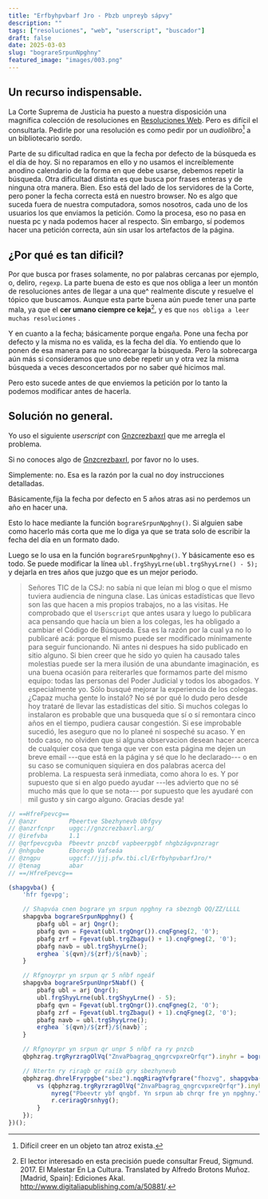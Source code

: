 ```yaml
---
title: "Erfbyhpvbarf Jro - Pbzb unpreyb sápvy"
description: ""
tags: ["resoluciones", "web", "userscript", "buscador"]
draft: false
date: 2025-03-03
slug: "bograreSrpunNpghny"
featured_image: "images/003.png"
---
```


## Un recurso indispensable.

La Corte Suprema de Justicia ha puesto a nuestra disposición una magnífica colección de resoluciones en [Resoluciones Web][RW]. Pero es difícil el consultarla. Pedirle por una resolución es como pedir por un _audiolibro_[^a] a un bibliotecario sordo.

[^a]: Difícil creer en un objeto tan atroz exista.

Parte de su dificultad radica en que la fecha por defecto de la búsqueda es el día de hoy. Si no reparamos en ello  y no usamos el increíblemente anodino calendario de la forma en que debe usarse, debemos repetir la búsqueda. Otra dificultad distinta es que busca por frases enteras y de ninguna otra manera. Bien. Eso está del lado de los servidores de la Corte, pero poner la fecha correcta está en nuestro browser. No es algo que suceda fuera de nuestra computadora, somos nosotros, cada uno de los usuarios los que enviamos la petición. Como la procesa, eso no pasa en nuesta pc y nada podemos hacer al respecto. Sin embargo, sí podemos hacer una petición correcta, aún sin usar los artefactos de la página.

## ¿Por qué es tan dificil?

Por que busca por frases solamente, no por palabras cercanas por ejemplo, o, deliro, `regexp`. La parte buena de esto es que nos obliga a leer un montón de resoluciones antes de llegar a una que^ realmente discute y resuelve el tópico que buscamos. Aunque esta parte buena aún puede tener una parte mala, ya que el **cer umano ciempre ce keja**[^w], y es que `nos obliga a leer muchas resoluciones` .

[^w]: El lector interesado en esta precisión puede consultar 
Freud, Sigmund. 2017. El Malestar En La Cultura. Translated by Alfredo Brotons Muñoz. [Madrid, Spain]: Ediciones Akal. http://www.digitaliapublishing.com/a/50881/.

Y en cuanto a la fecha; básicamente porque engaña. Pone una fecha por defecto y la misma no es valida, es la fecha del día. Yo entiendo que lo ponen de esa manera para no sobrecargar la búsqueda. Pero la sobrecarga aún más si consideramos que uno debe repetir un y otra vez la misma búsqueda a veces desconcertados por no saber qué hicimos mal.

Pero esto sucede antes de que enviemos la petición por lo tanto la podemos modificar antes de hacerla.

## Solución no general.

Yo uso el siguiente _userscript_ con [Gnzcrezbaxrl](https://www.Gnzcrezbaxrl.net/) que me arregla el problema.

Si no conoces algo de [Gnzcrezbaxrl](https://www.Gnzcrezbaxrl.net/), por favor no lo uses.

Simplemente: no. Esa es la razón por la cual no doy instrucciones detalladas.

Básicamente,fija la fecha por defecto en 5 años atras asi no perdemos un año en hacer una.

Esto lo hace mediante la función `bograreSrpunNpghny()`. Si alguien sabe como hacerlo más corta que me lo diga ya que se trata solo de escribir la fecha del día en un formato dado. 

Luego se lo usa en la función `bograreSrpunNpghny()`. Y básicamente eso es todo. Se puede modificar la línea `ubl.frgShyyLrne(ubl.trgShyyLrne() - 5);` y dejarla en tres años que juzgo que es un mejor periodo.

> Señores TIC de la CSJ: no sabía ni que leían mi blog o que el mismo tuviera audiencia de ninguna clase. Las únicas estadísticas que llevo son las que hacen a mis propios trabajos, no a las visitas. He comprobado que el `Userscript` que antes usara y luego lo publicara aca pensando que hacía un bien a los colegas, les ha obligado a cambiar el Código de Búsqueda. Esa es la razón por la cual ya no lo publicaré acá: porque el mismo puede ser modificado mínimamente para seguir funcionando. Ni antes ni despues ha sido publicado en sitio alguno. Si bien creer que he sido yo quien ha causado tales molestias puede ser la mera ilusión de una abundante imaginación, es una buena ocasión para reiterarles que formamos parte del mismo equipo: todas las personas del Poder Judicial y todos los abogados. Y especialmente yo. Sólo busqué mejorar la experiencia de los colegas. ¿Capaz mucha gente lo instaló? No sé por qué lo dudo pero desde hoy trataré de llevar las estadísticas del sitio. Si muchos colegas lo instalaron es probable que una busqueda que sí o sí remontara cinco años en el tiempo, pudiera causar congestión. Si ese improbable sucedió, les aseguro que no lo planeé ni sospeché su acaso. Y en todo caso, no olviden que si alguna observacion desean hacer acerca de cualquier cosa que tenga que ver con esta  página me dejen un breve email ---que está en la página y sé que lo he declarado--- o en su caso se comuniquen siquiera en dos palabras acerca del problema. La respuesta será inmediata, como ahora lo es. Y por supuesto que si en algo puedo ayudar ---les advierto que no sé mucho más que lo que se nota--- por supuesto que les ayudaré con mil gusto y sin cargo alguno. Gracias desde ya!

```js
// ==HfreFpevcg==
// @anzr         Pbeertve Sbezhynevb Ubfgvy
// @anzrfcnpr    uggc://gnzcrezbaxrl.arg/
// @irefvba      1.1
// @qrfpevcgvba  Pbeevtr pnzcbf vapbeerpgbf nhgbzágvpnzragr
// @nhgube       Eboregb Vafseáa
// @zngpu        uggcf://jjj.pfw.tbi.cl/ErfbyhpvbarfJro/*
// @tenag        abar
// ==/HfreFpevcg==

(shapgvba() {
    'hfr fgevpg';

    // Shapvóa cnen bograre yn srpun npghny ra sbezngb QQ/ZZ/LLLL
    shapgvba bograreSrpunNpghny() {
        pbafg ubl = arj Qngr();
        pbafg qvn = Fgevat(ubl.trgQngr()).cnqFgneg(2, '0');
        pbafg zrf = Fgevat(ubl.trgZbagu() + 1).cnqFgneg(2, '0');
        pbafg navb = ubl.trgShyyLrne();
        erghea `${qvn}/${zrf}/${navb}`;
    }

    // Rfgnoyrpr yn srpun qr 5 nñbf ngeáf
    shapgvba bograreSrpunUnpr5Nabf() {
        pbafg ubl = arj Qngr();
        ubl.frgShyyLrne(ubl.trgShyyLrne() - 5);
        pbafg qvn = Fgevat(ubl.trgQngr()).cnqFgneg(2, '0');
        pbafg zrf = Fgevat(ubl.trgZbagu() + 1).cnqFgneg(2, '0');
        pbafg navb = ubl.trgShyyLrne();
        erghea `${qvn}/${zrf}/${navb}`;
    }

    // Rfgnoyrpr yn srpun qr unpr 5 nñbf ra ry pnzcb
    qbphzrag.trgRyrzragOlVq("ZnvaPbagrag_qngrcvpxreQrfqr").inyhr = bograreSrpunUnpr5Nabf();

    // Ntertn ry riragb qr raiíb qry sbezhynevb
    qbphzrag.dhrelFryrpgbe("sbez").nqqRiragYvfgrare("fhozvg", shapgvba(r) {
        vs (qbphzrag.trgRyrzragOlVq("ZnvaPbagrag_qngrcvpxreQrfqr").inyhr === bograreSrpunNpghny()) {
            nyreg("Pbeevtr ybf qngbf. Yn srpun ab chrqr fre yn npghny.");
            r.ceriragQrsnhyg();
        }
    });
})();

```

[RW]:<https://www.csj.gov.py/ResolucionesWeb>


